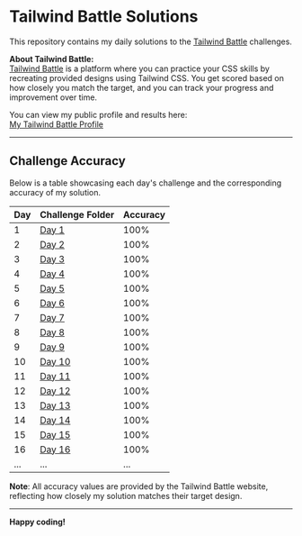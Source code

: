 # Tailwind Battle Solutions

This repository contains my daily solutions to the [Tailwind Battle](https://www.tailwindbattle.com/) challenges.

**About Tailwind Battle:**  
[Tailwind Battle](https://www.tailwindbattle.com/) is a platform where you can practice your CSS skills by recreating provided designs using Tailwind CSS. You get scored based on how closely you match the target, and you can track your progress and improvement over time.

You can view my public profile and results here:  
[My Tailwind Battle Profile](https://www.tailwindbattle.com/player/8d702ac9-7e3b-48dc-8607-42081a120e51)

---

## Challenge Accuracy

Below is a table showcasing each day's challenge and the corresponding accuracy of my solution.

| Day | Challenge Folder | Accuracy |
| --- | ---------------- | -------- |
| 1   | [Day 1](./01-04-2024/index.html) | 100% |
| 2   | [Day 2](./02-04-2024/index.html) | 100% |
| 3   | [Day 3](./03-04-2024/index.html) | 100% |
| 4   | [Day 4](./04-04-2024/index.html) | 100% |
| 5   | [Day 5](./05-04-2024/index.html) | 100% |
| 6   | [Day 6](./06-04-2024/index.html) | 100% |
| 7   | [Day 7](./07-04-2024/index.html) | 100% |
| 8   | [Day 8](./08-04-2024/index.html) | 100% |
| 9   | [Day 9](./09-04-2024/index.html) | 100% |
| 10   | [Day 10](./10-04-2024/index.html) | 100% |
| 11   | [Day 11](./11-04-2024/index.html) | 100% |
| 12   | [Day 12](./12-04-2024/index.html) | 100% |
| 13   | [Day 13](./13-04-2024/index.html) | 100% |
| 14   | [Day 14](./14-04-2024/index.html) | 100% |
| 15   | [Day 15](./15-04-2024/index.html) | 100% |
| 16   | [Day 16](./16-04-2024/index.html) | 100% |
| ... | ...              | ...      |

**Note**: All accuracy values are provided by the Tailwind Battle website, reflecting how closely my solution matches their target design.

---

**Happy coding!**
